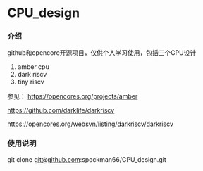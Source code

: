 # CPU_design

### 介绍
github和opencore开源项目，仅供个人学习使用，包括三个CPU设计
1. amber cpu
2. dark riscv
3. tiny riscv

参见：
https://opencores.org/projects/amber

https://github.com/darklife/darkriscv

https://opencores.org/websvn/listing/darkriscv/darkriscv

### 使用说明

git clone git@github.com:spockman66/CPU_design.git